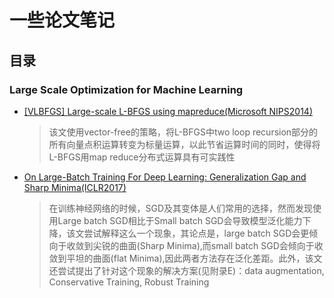 # 一些论文笔记
## 目录

### Large Scale Optimization for Machine Learning
* [[VLBFGS] Large-scale L-BFGS using mapreduce(Microsoft NIPS2014)](https://github.com/jqliu42/paper-note/blob/master/Optimization/Large-scale%20L-BFGS%20using%20MapReduce.pdf)
  > 该文使用vector-free的策略，将L-BFGS中two loop recursion部分的所有向量点积运算转变为标量运算，以此节省运算时间的同时，使得将L-BFGS用map reduce分布式运算具有可实践性
* [On Large-Batch Training For Deep Learning: Generalization Gap and Sharp Minima(ICLR2017)](https://github.com/jqliu42/paper-note/blob/master/Optimization/On%20Large-Batch%20Training%20For%20Deep%20Learning%20Generalization%20Gap%20and%20Sharp%20Minima.pdf)
  > 在训练神经网络的时候，SGD及其变体是人们常用的选择，然而发现使用Large batch SGD相比于Small batch SGD会导致模型泛化能力下降，该文尝试解释这么一个现象，其论点是，large batch SGD会更倾向于收敛到尖锐的曲面(Sharp Minima),而small batch SGD会倾向于收敛到平坦的曲面(flat Minima),因此两者方法存在泛化差距。此外，该文还尝试提出了针对这个现象的解决方案(见附录E)：data augmentation, Conservative Training, Robust Training
